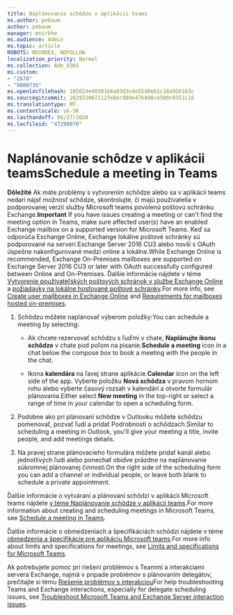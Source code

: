 ```yaml
---
title: Naplánovanie schôdze v aplikácii teams
ms.author: pebaum
author: pebaum
manager: mnirkhe
ms.audience: Admin
ms.topic: article
ROBOTS: NOINDEX, NOFOLLOW
localization_priority: Normal
ms.collection: Adm_O365
ms.custom:
- "2678"
- "9000736"
ms.openlocfilehash: 185024e40391b8a03d3cde5540eb1c18a950163c
ms.sourcegitcommit: 282933087112fe8ec989e47b400ce589c0351c16
ms.translationtype: MT
ms.contentlocale: sk-SK
ms.lasthandoff: 08/27/2020
ms.locfileid: "47290070"
---
```

# <a name="schedule-a-meeting-in-teams"></a><span data-ttu-id="40afe-102">Naplánovanie schôdze v aplikácii teams</span><span class="sxs-lookup"><span data-stu-id="40afe-102">Schedule a meeting in Teams</span></span>

<span data-ttu-id="40afe-103">**Dôležité** Ak máte problémy s vytvorením schôdze alebo sa v aplikácii teams nedarí nájsť možnosť schôdze, skontrolujte, či majú používatelia v podporovanej verzii služby Microsoft teams povolenú poštovú schránku Exchange.</span><span class="sxs-lookup"><span data-stu-id="40afe-103">**Important** If you have issues creating a meeting or can't find the meeting option in Teams, make sure affected user(s) have an enabled Exchange mailbox on a supported version for Microsoft Teams.</span></span> <span data-ttu-id="40afe-104">Keď sa odporúča Exchange Online, Exchange lokálne poštové schránky sú podporované na serveri Exchange Server 2016 CU3 alebo novší s OAuth úspešne nakonfigurované medzi online a lokálne.</span><span class="sxs-lookup"><span data-stu-id="40afe-104">While Exchange Online is recommended, Exchange On-Premises mailboxes are supported on Exchange Server 2016 CU3 or later with OAuth successfully configured between Online and On-Premises.</span></span> <span data-ttu-id="40afe-105">Ďalšie informácie nájdete v téme [Vytvorenie používateľských poštových schránok v službe Exchange Online](https://docs.microsoft.com/exchange/recipients-in-exchange-online/create-user-mailboxes) a [požiadavky na lokálne hosťované poštové schránky](https://docs.microsoft.com/microsoftteams/exchange-teams-interact#requirements-for-mailboxes-hosted-on-premises).</span><span class="sxs-lookup"><span data-stu-id="40afe-105">For more info, see [Create user mailboxes in Exchange Online](https://docs.microsoft.com/exchange/recipients-in-exchange-online/create-user-mailboxes) and [Requirements for mailboxes hosted on-premises](https://docs.microsoft.com/microsoftteams/exchange-teams-interact#requirements-for-mailboxes-hosted-on-premises).</span></span> 

1. <span data-ttu-id="40afe-106">Schôdzu môžete naplánovať výberom položky:</span><span class="sxs-lookup"><span data-stu-id="40afe-106">You can schedule a meeting by selecting:</span></span>

    - <span data-ttu-id="40afe-107">Ak chcete rezervovať schôdzu s ľuďmi v chate, **Naplánujte ikonu schôdze** v chate pod poľom na písanie.</span><span class="sxs-lookup"><span data-stu-id="40afe-107">**Schedule a meeting** icon in a chat below the compose box to book a meeting with the people in the chat.</span></span>

    - <span data-ttu-id="40afe-108">Ikona **kalendára** na ľavej strane aplikácie.</span><span class="sxs-lookup"><span data-stu-id="40afe-108">**Calendar** icon on the left side of the app.</span></span> <span data-ttu-id="40afe-109">Vyberte položku **Nová schôdza** v pravom hornom rohu alebo vyberte časový rozsah v kalendári a otvorte formulár plánovania.</span><span class="sxs-lookup"><span data-stu-id="40afe-109">Either select **New meeting** in the top-right or select a range of time in your calendar to open a scheduling form.</span></span>

2. <span data-ttu-id="40afe-110">Podobne ako pri plánovaní schôdze v Outlooku môžete schôdzu pomenovať, pozvať ľudí a pridať Podrobnosti o schôdzach.</span><span class="sxs-lookup"><span data-stu-id="40afe-110">Similar to scheduling a meeting in Outlook, you'll give your meeting a title, invite people, and add meetings details.</span></span>

3. <span data-ttu-id="40afe-111">Na pravej strane plánovacieho formulára môžete pridať kanál alebo jednotlivých ľudí alebo ponechať obidve prázdne na naplánovanie súkromnej plánovanej činnosti.</span><span class="sxs-lookup"><span data-stu-id="40afe-111">On the right side of the scheduling form you can add a channel or individual people, or leave both blank to schedule a private appointment.</span></span>

<span data-ttu-id="40afe-112">Ďalšie informácie o vytváraní a plánovaní schôdzí v aplikácii Microsoft teams nájdete [v téme Naplánovanie schôdze v aplikácii teams](https://support.office.com/article/Schedule-a-meeting-in-Teams-943507a9-8583-4c58-b5d2-8ec8265e04e5).</span><span class="sxs-lookup"><span data-stu-id="40afe-112">For more information about creating and scheduling meetings in Microsoft Teams, see [Schedule a meeting in Teams](https://support.office.com/article/Schedule-a-meeting-in-Teams-943507a9-8583-4c58-b5d2-8ec8265e04e5).</span></span>

<span data-ttu-id="40afe-113">Ďalšie informácie o obmedzeniach a špecifikáciách schôdzí nájdete v téme [obmedzenia a špecifikácie pre aplikáciu Microsoft teams](https://docs.microsoft.com/microsoftteams/limits-specifications-teams#meetings-and-calls).</span><span class="sxs-lookup"><span data-stu-id="40afe-113">For more info about limits and specifications for meetings, see [Limits and specifications for Microsoft Teams](https://docs.microsoft.com/microsoftteams/limits-specifications-teams#meetings-and-calls).</span></span>

<span data-ttu-id="40afe-114">Ak potrebujete pomoc pri riešení problémov s Teammi a interakciami servera Exchange, najmä v prípade problémov s plánovaním delegátov, prečítajte si tému [Riešenie problémov s interakciou](https://docs.microsoft.com/microsoftteams/troubleshoot/known-issues/teams-exchange-interaction-issue)</span><span class="sxs-lookup"><span data-stu-id="40afe-114">For help troubleshooting Teams and Exchange interactions, especially for delegate scheduling issues, see [Troubleshoot Microsoft Teams and Exchange Server interaction issues](https://docs.microsoft.com/microsoftteams/troubleshoot/known-issues/teams-exchange-interaction-issue).</span></span>